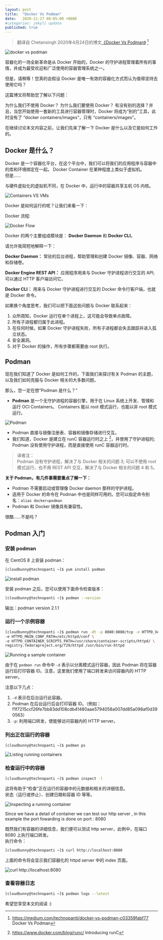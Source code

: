 ```yaml
---
layout: post
title:  "Docker Vs Podman"
date:   2020-11-27 00:05:00 +0800
#categories: jekyll update
published: true
---
```


> 翻译自 Chetansingh 2020年4月24日的博文[《Docker Vs Podman》](https://medium.com/technopanti/docker-vs-podman-c03359fabf77) [^1]

[^1]: <https://medium.com/technopanti/docker-vs-podman-c03359fabf77> Docker Vs Podman

![docker vs podman](/assets/images/202011/docker-vs-podman.jpeg#center)

容器化的一场全新革命是从 Docker 开始的，Docker 的守护进程管理着所有的事情，并成为最受欢迎和广泛使用的容器管理系统之一。

但是，请稍等！您真的会假设 Docker 是唯一有效的容器化方式而认为值得坚持去使用它吗？

<!-- This blog post will help you with such questions like: -->

这篇博文将帮助您了解以下问题：

<!-- Why would we not use Docker? Why would we use Docker? Are there no alternatives to it ? and when you will start using new set of tools for container management , docker will be just another tool and there is no “docker containers/images” but just “containers/images” -->

为什么我们不使用 Docker？ 为什么我们要使用 Docker？ 有没有别的选择？并且，当您开始使用一套新的工具进行容器管理时，Docker 将成为“别的”工具，此时没有了 “docker containers/images”，只有 “containers/images”。

在继续讨论本文内容之前，让我们先来了解一下 Docker 是什么以及它是如何工作的。

## Docker 是什么？

Docker 是一个容器化平台，在这个平台中，我们可以将我们的应用程序与容器中的库和环境绑定在一起。 Docker Container 在某种程度上类似于虚拟机。  
但是……

与硬件虚拟化的虚拟机不同，在 Docker 中，运行中的容器共享主机 OS 内核。

![Containers VS VMs](/assets/images/202011/containers-vs-VMs.png#center)

Docker 是如何运行的呢？让我们来看一下：

Docker 流程:

![Docker Flow](/assets/images/202011/docker-flow.png)

Docker 的两个主要组成模块是： **Docker Daemon** 和 **Docker CLI**。

请允许我简短地解释一下：

**Docker Daemon：** 常驻的后台进程，帮助管理和创建 Docker 镜像、容器、网络和存储卷。

**Docker Engine REST API：** 应用程序用来与 Docker 守护进程进行交互的 API; 可以通过 HTTP 客户端访问它。

**Docker CLI：** 用来与 Docker 守护进程进行交互的 Docker 命令行客户端，也就是 Docker 命令。

如果换个角度思考，我们可以把下面这些问题与 Docker 联系起来：

1. 众所周知，Docker 运行在单个进程上，这可能会导致单点故障。
2. 所有子进程都归属于此进程。
3. 在任何时候，如果 Docker 守护进程失败，所有子进程都会失去跟踪并进入孤立状态。
4. 安全漏洞。
5. 对于 Docker 的操作，所有步骤都需要由 root 执行。

## Podman

<!-- Now we know how Docker works, let’s come to the main topic about Podman And how we can overcome on most of the problems associated with containers. -->

现在我们知道了 Docker 是如何工作的，下面我们来探讨有关 Podman 的主题，以及我们如何克服与 Docker 相关的大多数问题。

那么，您一定在想“Podman 是什么？”

- **Podman** 是一个无守护进程的容器引擎，用于在 Linux 系统上开发、管理和运行 OCI Containers。 Containers 能以 root 模式运行，也能以非 root 模式运行。

![Podman](/assets/images/202011/podman.png)

- Podman 直接与镜像注册表、容器和镜像存储进行交互。
- 我们知道，Docker 是建立在 runC 容器运行时之上 [^runC]，并使用了守护进程的; Podman 没有使用守护进程，而是直接使用 runC 容器运行时。

[^runC]: <https://www.docker.com/blog/runc/> Introducing runC

> 译者注：  
> Podman 没有守护进程，解决了与 Docker 相关的问题 3; 可以不使用 root 模式运行，也不用 REST API 交互，解决了与 Docker 相关的问题 4 和 5。

<!-- There are a few things to unpack about podman -->

**关于 Podman，有几件事需要重点了解一下：**

- Podman 不需要启动或管理像 Docker daemon 那样的守护进程。
- 适用于 Docker 的命令在 Podman 中也是同样可用的。您可以指定命令别名：`alias docker=podman`
- Podman 和 Docker 镜像具有兼容性。

很酷……不是吗？

## Podman 入门

### 安装 podman

在 CentOS 8 上安装 podman：

```bash
[cloudbunny@technopanti ~]$ yum install podman
```

![install podman](/assets/images/202011/install-podman.png)

安装 podman 之后，您可以使用下面命令检查版本：

```bash
[cloudbunny@technopanti ~]$ podman --version
```

输出：podman version 2.1.1

### 运行一个示例容器

```bash
[cloudbunny@technopanti ~]$ podman run -dt -p 8080:8080/tcp -e HTTPD_VAR_RUN=/var/run/httpd -e HTTPD_MAIN_CONF_D_PATH=/etc/httpd/conf.d \
-e HTTPD_MAIN_CONF_PATH=/etc/httpd/conf \
-e HTTPD_CONTAINER_SCRIPTS_PATH=/usr/share/container-scripts/httpd/ \
registry.fedoraproject.org/f29/httpd /usr/bin/run-httpd
```

![Running a sample container](/assets/images/202011/podman-run.png)

<!-- Because the container is being run in detached mode, represented by the -d in the podman run command, Podman will print the container ID after it has run. Note that we use port forwarding to be able to access the HTTP server. -->

由于在 `podman run` 命令中 `-d` 表示以分离模式运行容器，因此 Podman 将在容器运行后打印容器 ID。注意，这里我们使用了端口转发来访问容器内的 HTTP server。

注意以下几点：

1. `-d` 表示在后台运行此容器。
2. Podman 在后台运行后会打印容器 ID。（例如：f1f7215ccf26fe7bb83dd108cdb41480aae5794058a007dd85a098af0d390563）
3. `-p`: 利用端口转发，使能够访问容器内的 HTTP server。

### 列出正在运行的容器

```bash
[cloudbunny@technopanti ~]$ podman ps
```

![Listing running containers](/assets/images/202011/podman-ps.png)

### 检查运行中的容器


```bash
[cloudbunny@technopanti ~]$ podman inspect -l
```

<!-- This will help to “inspect” a running container for metadata and details about itself.
status : running/ stopped , date of creation , container ID , etc.

 -->

这将有助于“检查”正在运行的容器中的元数据和相关的详细信息。  
状态（运行或停止）、创建日期和容器 ID 等等。

![Inspecting a running container](/assets/images/202011/podman-inspect.png)

Since we have a detail of container we can test our http server , in this example the port fowarding is done on port : 8080

既然我们有容器的详细信息，我们便可以测试 http server，此例中，在端口 8080 上执行端口转发。  
执行命令：

```bash
[cloudbunny@technopanti ~]$ curl http://localhost:8080
```

上面的命令将会显示我们容器化的 httpd server 中的 index 页面。

![curl http://localhost:8080](/assets/images/202011/curl-localhost.png)

### 查看容器日志

```bash
[cloudbunny@technopanti ~]$ podman logs --latest
```

希望您享受本文的阅读 :)
